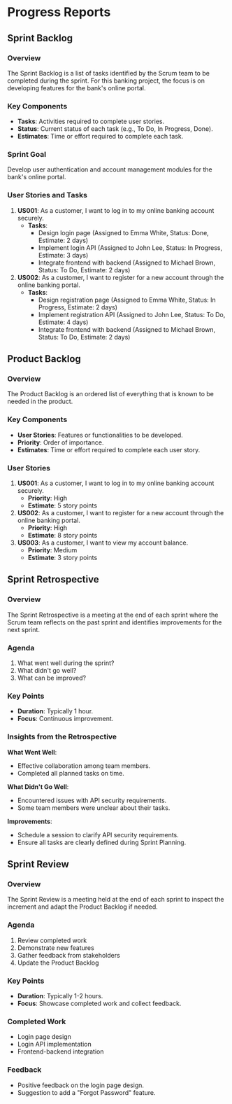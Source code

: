# Progress Reports

## Sprint Backlog

### Overview
The Sprint Backlog is a list of tasks identified by the Scrum team to be completed during the sprint. For this banking project, the focus is on developing features for the bank's online portal.

### Key Components
- **Tasks**: Activities required to complete user stories.
- **Status**: Current status of each task (e.g., To Do, In Progress, Done).
- **Estimates**: Time or effort required to complete each task.

### Sprint Goal
Develop user authentication and account management modules for the bank's online portal.

### User Stories and Tasks
1. **US001**: As a customer, I want to log in to my online banking account securely.
   - **Tasks**:
     - Design login page (Assigned to Emma White, Status: Done, Estimate: 2 days)
     - Implement login API (Assigned to John Lee, Status: In Progress, Estimate: 3 days)
     - Integrate frontend with backend (Assigned to Michael Brown, Status: To Do, Estimate: 2 days)
2. **US002**: As a customer, I want to register for a new account through the online banking portal.
   - **Tasks**:
     - Design registration page (Assigned to Emma White, Status: In Progress, Estimate: 2 days)
     - Implement registration API (Assigned to John Lee, Status: To Do, Estimate: 4 days)
     - Integrate frontend with backend (Assigned to Michael Brown, Status: To Do, Estimate: 2 days)

## Product Backlog

### Overview
The Product Backlog is an ordered list of everything that is known to be needed in the product.

### Key Components
- **User Stories**: Features or functionalities to be developed.
- **Priority**: Order of importance.
- **Estimates**: Time or effort required to complete each user story.

### User Stories
1. **US001**: As a customer, I want to log in to my online banking account securely.
   - **Priority**: High
   - **Estimate**: 5 story points
2. **US002**: As a customer, I want to register for a new account through the online banking portal.
   - **Priority**: High
   - **Estimate**: 8 story points
3. **US003**: As a customer, I want to view my account balance.
   - **Priority**: Medium
   - **Estimate**: 3 story points

## Sprint Retrospective

### Overview
The Sprint Retrospective is a meeting at the end of each sprint where the Scrum team reflects on the past sprint and identifies improvements for the next sprint.

### Agenda
1. What went well during the sprint?
2. What didn't go well?
3. What can be improved?

### Key Points
- **Duration**: Typically 1 hour.
- **Focus**: Continuous improvement.

### Insights from the Retrospective
**What Went Well**:
- Effective collaboration among team members.
- Completed all planned tasks on time.

**What Didn't Go Well**:
- Encountered issues with API security requirements.
- Some team members were unclear about their tasks.

**Improvements**:
- Schedule a session to clarify API security requirements.
- Ensure all tasks are clearly defined during Sprint Planning.

## Sprint Review

### Overview
The Sprint Review is a meeting held at the end of each sprint to inspect the increment and adapt the Product Backlog if needed.

### Agenda
1. Review completed work
2. Demonstrate new features
3. Gather feedback from stakeholders
4. Update the Product Backlog

### Key Points
- **Duration**: Typically 1-2 hours.
- **Focus**: Showcase completed work and collect feedback.

### Completed Work
- Login page design
- Login API implementation
- Frontend-backend integration

### Feedback
- Positive feedback on the login page design.
- Suggestion to add a "Forgot Password" feature.
